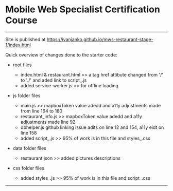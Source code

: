 # Mobile Web Specialist Certification Course
---
Site is published at https://ivanjanko.github.io/mws-restaurant-stage-1/index.html

Quick overview of changes done to the starter code:
* root files
  * index.html & restaurant.html >> a tag href attibute changed from '/' to './' and aded link to script_.js
  * added service-worker.js >> for offline loading
* js folder files
  * main.js >> mapboxToken value adedd and a11y adjustments made from line 164 to 180
  * restaurant_info.js  >> mapboxToken value adedd and a11y adjustments made line 92
  * dbhelper.js github linking issue adits on line 12 and 154, a11y eidt on line 158
  * added script_.js >> 95% of work is in this file and styles_.css

* data folder files
  * restaurant.json >> added pictures descriptions

* css folder files
  * added styles_.js >> 95% of work is in this file and script_.css

---
